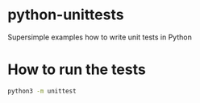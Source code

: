 # python-unittests
Supersimple examples how to write unit tests in Python

# How to run the tests
```bash
python3 -m unittest
```

